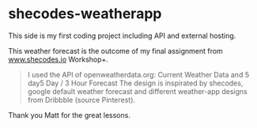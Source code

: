 # shecodes-weatherapp
 
This side is my first coding project including API and external hosting. 

This weather forecast is the outcome of my final assignment from www.shecodes.io Workshop+. 
>I used the API of openweatherdata.org: Current Weather Data and 5 day5 Day / 3 Hour Forecast
>The design is inspirated by shecodes, google default weather forecast and different weather-app designs from Dribbble (source Pinterest).

Thank you Matt for the great lessons. 
